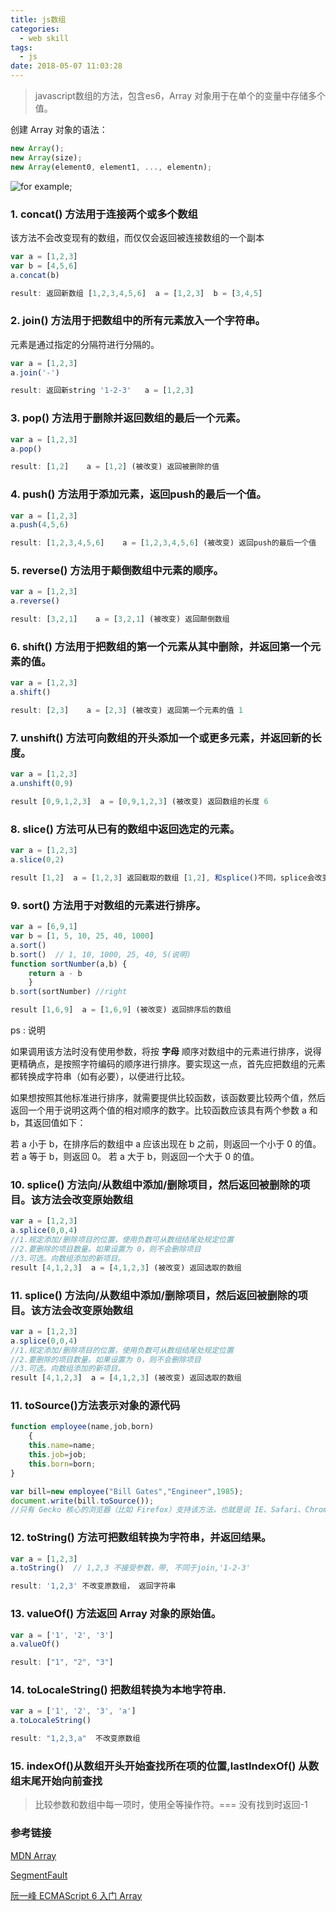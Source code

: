 ```yaml
---
title: js数组
categories:
  - web skill
tags:
  - js
date: 2018-05-07 11:03:28
---
```


> javascript数组的方法，包含es6，Array 对象用于在单个的变量中存储多个值。

<!-- more -->

创建 Array 对象的语法：

```js
new Array();
new Array(size);
new Array(element0, element1, ..., elementn);
```
![for example](/img/js/array1.png);

### 1. concat() 方法用于连接两个或多个数组

该方法不会改变现有的数组，而仅仅会返回被连接数组的一个副本

```js
var a = [1,2,3]
var b = [4,5,6]
a.concat(b)

result: 返回新数组 [1,2,3,4,5,6]  a = [1,2,3]  b = [3,4,5]
```

### 2. join() 方法用于把数组中的所有元素放入一个字符串。

元素是通过指定的分隔符进行分隔的。

```js
var a = [1,2,3]
a.join('-')

result: 返回新string '1-2-3'   a = [1,2,3]
```

### 3. pop() 方法用于删除并返回数组的最后一个元素。

```js
var a = [1,2,3]
a.pop()

result: [1,2]    a = [1,2] (被改变) 返回被删除的值
```
### 4. push() 方法用于添加元素，返回push的最后一个值。

```js
var a = [1,2,3]
a.push(4,5,6)

result: [1,2,3,4,5,6]    a = [1,2,3,4,5,6] (被改变) 返回push的最后一个值
```

### 5. reverse() 方法用于颠倒数组中元素的顺序。

```js
var a = [1,2,3]
a.reverse()

result: [3,2,1]    a = [3,2,1] (被改变) 返回颠倒数组
```
### 6. shift() 方法用于把数组的第一个元素从其中删除，并返回第一个元素的值。

```js
var a = [1,2,3]
a.shift()

result: [2,3]    a = [2,3] (被改变) 返回第一个元素的值 1
```
### 7. unshift() 方法可向数组的开头添加一个或更多元素，并返回新的长度。

```js
var a = [1,2,3]
a.unshift(0,9)

result [0,9,1,2,3]  a = [0,9,1,2,3] (被改变) 返回数组的长度 6
```

### 8. slice() 方法可从已有的数组中返回选定的元素。

```js
var a = [1,2,3]
a.slice(0,2)

result [1,2]  a = [1,2,3] 返回截取的数组 [1,2], 和splice()不同，splice会改变原数组
```

### 9. sort() 方法用于对数组的元素进行排序。

```js
var a = [6,9,1]
var b = [1, 5, 10, 25, 40, 1000]
a.sort()
b.sort()  // 1, 10, 1000, 25, 40, 5(说明)
function sortNumber(a,b) {
    return a - b
    }
b.sort(sortNumber) //right

result [1,6,9]  a = [1,6,9] (被改变) 返回排序后的数组

```

ps : 说明

如果调用该方法时没有使用参数，将按 **字母** 顺序对数组中的元素进行排序，说得更精确点，是按照字符编码的顺序进行排序。要实现这一点，首先应把数组的元素都转换成字符串（如有必要），以便进行比较。

如果想按照其他标准进行排序，就需要提供比较函数，该函数要比较两个值，然后返回一个用于说明这两个值的相对顺序的数字。比较函数应该具有两个参数 a 和 b，其返回值如下：

若 a 小于 b，在排序后的数组中 a 应该出现在 b 之前，则返回一个小于 0 的值。
若 a 等于 b，则返回 0。
若 a 大于 b，则返回一个大于 0 的值。

### 10. splice() 方法向/从数组中添加/删除项目，然后返回被删除的项目。该方法会改变原始数组

```js
var a = [1,2,3]
a.splice(0,0,4)  
//1.规定添加/删除项目的位置，使用负数可从数组结尾处规定位置
//2.要删除的项目数量。如果设置为 0，则不会删除项目
//3.可选。向数组添加的新项目。
result [4,1,2,3]  a = [4,1,2,3] (被改变) 返回选取的数组
```
### 11. splice() 方法向/从数组中添加/删除项目，然后返回被删除的项目。该方法会改变原始数组

```js
var a = [1,2,3]
a.splice(0,0,4)  
//1.规定添加/删除项目的位置，使用负数可从数组结尾处规定位置
//2.要删除的项目数量。如果设置为 0，则不会删除项目
//3.可选。向数组添加的新项目。
result [4,1,2,3]  a = [4,1,2,3] (被改变) 返回选取的数组
```

### 11. toSource()方法表示对象的源代码

```js
function employee(name,job,born)
    {
    this.name=name;
    this.job=job;
    this.born=born;
}

var bill=new employee("Bill Gates","Engineer",1985);
document.write(bill.toSource());
//只有 Gecko 核心的浏览器（比如 Firefox）支持该方法，也就是说 IE、Safari、Chrome、Opera 等浏览器均不支持该方法。
```

### 12. toString() 方法可把数组转换为字符串，并返回结果。

```js
var a = [1,2,3]
a.toString()  // 1,2,3 不接受参数，带, 不同于join,'1-2-3'

result: '1,2,3' 不改变原数组， 返回字符串
```

### 13. valueOf() 方法返回 Array 对象的原始值。

```js
var a = ['1', '2', '3']
a.valueOf() 

result: ["1", "2", "3"] 
```
### 14. toLocaleString() 把数组转换为本地字符串.

```js
var a = ['1', '2', '3', 'a']
a.toLocaleString() 

result: "1,2,3,a"  不改变原数组
```

### 15. indexOf()从数组开头开始查找所在项的位置,lastIndexOf() 从数组末尾开始向前查找

> 比较参数和数组中每一项时，使用全等操作符。=== 没有找到时返回-1

### 参考链接

[MDN Array](https://developer.mozilla.org/zh-CN/docs/Web/JavaScript/Reference/Global_Objects/Array)

[SegmentFault](https://segmentfault.com/a/1190000005029014)

[阮一峰 ECMAScript 6 入门 Array](http://es6.ruanyifeng.com/#docs/array)

